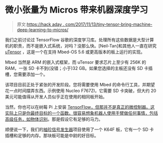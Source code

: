 # 微小张量为 Micros 带来机器深度学习

> 原文:[https://hack aday . com/2017/11/13/tiny-tensor-bring-machine-deep-learning-to-micros/](https://hackaday.com/2017/11/13/tiny-tensor-brings-machine-deep-learning-to-micros/)

我们之前讨论过 TensorFlow 谷歌的深度学习库。处理所有这些数据是大型计算机的职责，而不是嵌入式系统，对吗？没那么快。[Neil-Tan]和其他人一直在研究 [uTensor](https://github.com/neil-tan/uTensor) ，这是一个在支持 Mbed-OS 5.6 或更高版本的板上运行的实现。

Mbed 当然是 ARM 的嵌入式框架，而 uTensor 要求芯片上至少有 256K 的 RAM，一张 SD 卡不到(没错；小于)32 GB。如果您选择的主板还没有 SD 卡插槽，您需要添加一个。

该项目目前正处于紧张的开发阶段。您将需要使用 Mbed 的命令行工具，并期望花一点时间摆弄东西。示例使用 Nucleo F767ZI，它需要 SD 卡突破，但大约 20 美元可能值得从开发人员似乎正在使用的相同板开始。

当然，你也可以在树莓 Pi 上安装 [TensorFlow，但那并不是真正的微控制器。这实际上只是你最终目标的一个函数。很容易想象机器人使用手臂做任何事情，包括高级任务，如](https://hackaday.com/2017/04/11/introduction-to-tensorflow/)[物体识别](https://hackaday.com/2016/10/09/tensorflow-robot-recognizes-objects/)。那是假设它有足够的马力。

顺便说一下，我们的[袖珍信号发生器](https://hackaday.com/2015/09/15/how-to-build-a-pocket-sized-mbed-signal-generator/)项目使用了一个 K64F 板，它有一个 SD 卡插槽和足够的内存。那块板可能是中尉的好目标。